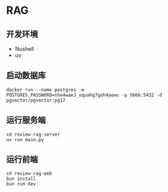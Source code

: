 # RAG

## 开发环境

- Nushell
- uv

## 启动数据库

```shell
docker run --name postgres -e POSTGRES_PASSWORD=she4waeJ_uquahg7goh4aewu -p 5666:5432 -d pgvector/pgvector:pg17
```

## 运行服务端

```shell
cd review-rag-server
uv run main.py
```

## 运行前端

```shell
cd review-rag-web
bun install
bun run dev
```
